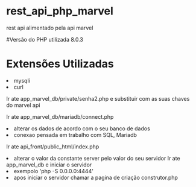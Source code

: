 # rest_api_php_marvel
 rest api alimentado pela api marvel
 
#Versão do PHP utilizada 8.0.3

<h1> Extensões Utilizadas</h1>
<li>mysqli
<li>curl



Ir ate app_marvel_db/private/senha2.php 
e substituir com as suas chaves do marvel api

Ir ate app_marvel_db/mariadb/connect.php
 <li>alterar os dados de acordo com o seu banco de dados
 <li>conexao pensada em trabalho com SQL, Mariadb

Ir ate api_front/public_html/index.php
  <li>alterar o valor da constante server pelo valor do seu servidor
Ir ate app_marvel_db e iniciar o servidor
   <li>exempolo  'php -S 0.0.0.0:4444'
   <li> apos iniciar o servidor chamar a pagina de criação construtor.php
